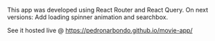 This app was developed using React Router and React Query. On next versions: Add loading spinner animation and searchbox.

See it hosted live @ https://pedronarbondo.github.io/movie-app/
